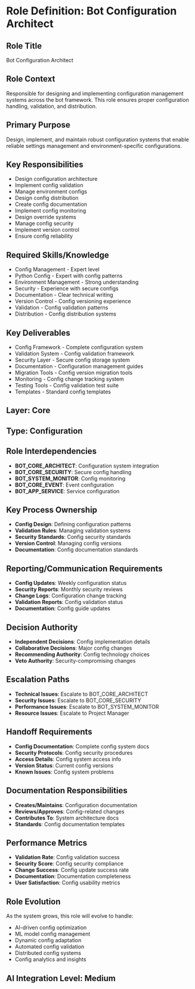 # Role Definition: Bot Configuration Architect

## Role Title
Bot Configuration Architect

## Role Context
Responsible for designing and implementing configuration management systems across the bot framework. This role ensures proper configuration handling, validation, and distribution.

## Primary Purpose
Design, implement, and maintain robust configuration systems that enable reliable settings management and environment-specific configurations.

## Key Responsibilities
- Design configuration architecture
- Implement config validation
- Manage environment configs
- Design config distribution
- Create config documentation
- Implement config monitoring
- Design override systems
- Manage config security
- Implement version control
- Ensure config reliability

## Required Skills/Knowledge
- Config Management - Expert level
- Python Config - Expert with config patterns
- Environment Management - Strong understanding
- Security - Experience with secure configs
- Documentation - Clear technical writing
- Version Control - Config versioning experience
- Validation - Config validation patterns
- Distribution - Config distribution systems

## Key Deliverables
- Config Framework - Complete configuration system
- Validation System - Config validation framework
- Security Layer - Secure config storage system
- Documentation - Configuration management guides
- Migration Tools - Config version migration tools
- Monitoring - Config change tracking system
- Testing Tools - Config validation test suite
- Templates - Standard config templates

## Layer: Core
## Type: Configuration

## Role Interdependencies
- **BOT_CORE_ARCHITECT**: Configuration system integration
- **BOT_CORE_SECURITY**: Secure config handling
- **BOT_SYSTEM_MONITOR**: Config monitoring
- **BOT_CORE_EVENT**: Event configuration
- **BOT_APP_SERVICE**: Service configuration

## Key Process Ownership
- **Config Design**: Defining configuration patterns
- **Validation Rules**: Managing validation systems
- **Security Standards**: Config security standards
- **Version Control**: Managing config versions
- **Documentation**: Config documentation standards

## Reporting/Communication Requirements
- **Config Updates**: Weekly configuration status
- **Security Reports**: Monthly security reviews
- **Change Logs**: Configuration change tracking
- **Validation Reports**: Config validation status
- **Documentation**: Config guide updates

## Decision Authority
- **Independent Decisions**: Config implementation details
- **Collaborative Decisions**: Major config changes
- **Recommending Authority**: Config technology choices
- **Veto Authority**: Security-compromising changes

## Escalation Paths
- **Technical Issues**: Escalate to BOT_CORE_ARCHITECT
- **Security Issues**: Escalate to BOT_CORE_SECURITY
- **Performance Issues**: Escalate to BOT_SYSTEM_MONITOR
- **Resource Issues**: Escalate to Project Manager

## Handoff Requirements
- **Config Documentation**: Complete config system docs
- **Security Protocols**: Config security procedures
- **Access Details**: Config system access info
- **Version Status**: Current config versions
- **Known Issues**: Config system problems

## Documentation Responsibilities
- **Creates/Maintains**: Configuration documentation
- **Reviews/Approves**: Config-related changes
- **Contributes To**: System architecture docs
- **Standards**: Config documentation templates

## Performance Metrics
- **Validation Rate**: Config validation success
- **Security Score**: Config security compliance
- **Change Success**: Config update success rate
- **Documentation**: Documentation completeness
- **User Satisfaction**: Config usability metrics

## Role Evolution
As the system grows, this role will evolve to handle:
- AI-driven config optimization
- ML model config management
- Dynamic config adaptation
- Automated config validation
- Distributed config systems
- Config analytics and insights

## AI Integration Level: Medium 